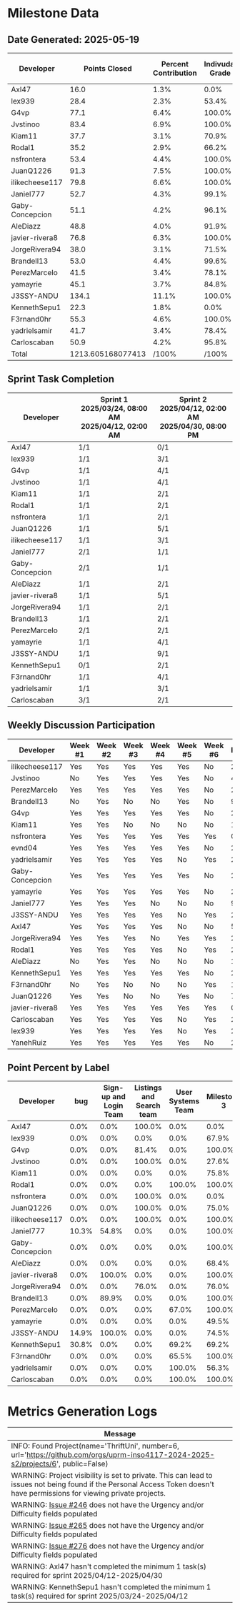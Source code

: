 # Milestone Data

## Date Generated: 2025-05-19
| Developer | Points Closed | Percent Contribution | Indivudal Grade | Milestone Grade | Lecture Topic Tasks |
| --------- | ------------- | -------------------- | --------------- | --------------- | ------------------- |
| Axl47 | 16.0 | 1.3% | 0.0% | 40.0% | 1 |
| lex939 | 28.4 | 2.3% | 53.4% | 72.1% | 3 |
| G4vp | 77.1 | 6.4% | 100.0% | 100.0% | 3 |
| Jvstinoo | 83.4 | 6.9% | 100.0% | 100.0% | 3 |
| Kiam11 | 37.7 | 3.1% | 70.9% | 82.5% | 0 |
| Rodal1 | 35.2 | 2.9% | 66.2% | 79.7% | 3 |
| nsfrontera | 53.4 | 4.4% | 100.0% | 100.0% | 3 |
| JuanQ1226 | 91.3 | 7.5% | 100.0% | 100.0% | 3 |
| ilikecheese117 | 79.8 | 6.6% | 100.0% | 100.0% | 2 |
| Janiel777 | 52.7 | 4.3% | 99.1% | 99.5% | 1 |
| Gaby-Concepcion | 51.1 | 4.2% | 96.1% | 97.7% | 1 |
| AleDiazz | 48.8 | 4.0% | 91.9% | 95.1% | 3 |
| javier-rivera8 | 76.8 | 6.3% | 100.0% | 100.0% | 2 |
| JorgeRivera94 | 38.0 | 3.1% | 71.5% | 82.9% | 0 |
| Brandell13 | 53.0 | 4.4% | 99.6% | 99.8% | 2 |
| PerezMarcelo | 41.5 | 3.4% | 78.1% | 86.8% | 2 |
| yamayrie | 45.1 | 3.7% | 84.8% | 90.9% | 3 |
| J3SSY-ANDU | 134.1 | 11.1% | 100.0% | 100.0% | 3 |
| KennethSepu1 | 22.3 | 1.8% | 0.0% | 40.0% | 1 |
| F3rnand0hr | 55.3 | 4.6% | 100.0% | 100.0% | 3 |
| yadrielsamir | 41.7 | 3.4% | 78.4% | 87.0% | 3 |
| Carloscaban | 50.9 | 4.2% | 95.8% | 97.5% | 3 |
| Total | 1213.605168077413 | /100% | /100% | /100% | 48 |


## Sprint Task Completion

| Developer | Sprint 1<br>2025/03/24, 08:00 AM<br>2025/04/12, 02:00 AM | Sprint 2<br>2025/04/12, 02:00 AM<br>2025/04/30, 08:00 PM |
|---|---|---|
| Axl47 | 1/1 | 0/1 |
| lex939 | 1/1 | 3/1 |
| G4vp | 1/1 | 4/1 |
| Jvstinoo | 1/1 | 4/1 |
| Kiam11 | 1/1 | 2/1 |
| Rodal1 | 1/1 | 2/1 |
| nsfrontera | 1/1 | 2/1 |
| JuanQ1226 | 1/1 | 5/1 |
| ilikecheese117 | 1/1 | 3/1 |
| Janiel777 | 2/1 | 1/1 |
| Gaby-Concepcion | 2/1 | 1/1 |
| AleDiazz | 1/1 | 2/1 |
| javier-rivera8 | 1/1 | 5/1 |
| JorgeRivera94 | 1/1 | 2/1 |
| Brandell13 | 1/1 | 2/1 |
| PerezMarcelo | 2/1 | 2/1 |
| yamayrie | 1/1 | 4/1 |
| J3SSY-ANDU | 1/1 | 9/1 |
| KennethSepu1 | 0/1 | 2/1 |
| F3rnand0hr | 1/1 | 4/1 |
| yadrielsamir | 1/1 | 3/1 |
| Carloscaban | 3/1 | 2/1 |

## Weekly Discussion Participation

| Developer | Week #1 | Week #2 | Week #3 | Week #4 | Week #5 | Week #6 | Penalty |
|---|---|---|---|---|---|---|---|
| ilikecheese117 | Yes | Yes | Yes | Yes | Yes | No | 2.0 |
| Jvstinoo | No | Yes | Yes | Yes | Yes | No | 4.0 |
| PerezMarcelo | Yes | Yes | Yes | Yes | Yes | No | 2.0 |
| Brandell13 | No | Yes | No | No | Yes | No | 9.0 |
| G4vp | Yes | Yes | Yes | Yes | Yes | No | 2.0 |
| Kiam11 | Yes | Yes | No | No | No | No | 14.0 |
| nsfrontera | Yes | Yes | Yes | Yes | Yes | Yes | 0.0 |
| evnd04 | Yes | Yes | Yes | Yes | Yes | No | 2.0 |
| yadrielsamir | Yes | Yes | Yes | Yes | No | Yes | 2.0 |
| Gaby-Concepcion | Yes | Yes | Yes | Yes | Yes | No | 2.0 |
| yamayrie | Yes | Yes | Yes | Yes | Yes | No | 2.0 |
| Janiel777 | Yes | Yes | Yes | No | No | No | 9.0 |
| J3SSY-ANDU | Yes | Yes | Yes | Yes | No | Yes | 2.0 |
| Axl47 | Yes | Yes | Yes | Yes | No | No | 5.0 |
| JorgeRivera94 | Yes | Yes | Yes | No | Yes | Yes | 2.0 |
| Rodal1 | Yes | Yes | Yes | Yes | No | Yes | 2.0 |
| AleDiazz | No | Yes | Yes | No | No | No | 11.0 |
| KennethSepu1 | Yes | Yes | Yes | Yes | Yes | No | 2.0 |
| F3rnand0hr | No | Yes | No | No | No | Yes | 11.0 |
| JuanQ1226 | Yes | Yes | No | No | Yes | No | 7.0 |
| javier-rivera8 | Yes | Yes | Yes | Yes | Yes | Yes | 0.0 |
| Carloscaban | Yes | Yes | Yes | Yes | No | Yes | 2.0 |
| lex939 | Yes | Yes | Yes | Yes | No | Yes | 2.0 |
| YanehRuiz | Yes | Yes | Yes | Yes | Yes | No | 2.0 |

## Point Percent by Label

| Developer | bug | Sign-up and Login Team | Listings and Search team | User Systems Team | Milestone 3 | documentation | TL Approved | wontfix | Approved | Milestone 2 | Completed | Pending Approval |
|---|---|---|---|---|---|---|---|---|---|---|---|---|
| Axl47 | 0.0% | 0.0% | 100.0% | 0.0% | 0.0% | 100.0% | 0.0% | 0.0% | 100.0% | 100.0% | 100.0% | 0.0% |
| lex939 | 0.0% | 0.0% | 0.0% | 0.0% | 67.9% | 100.0% | 0.0% | 0.0% | 100.0% | 0.0% | 67.9% | 0.0% |
| G4vp | 0.0% | 0.0% | 81.4% | 0.0% | 100.0% | 100.0% | 0.0% | 0.0% | 100.0% | 0.0% | 100.0% | 0.0% |
| Jvstinoo | 0.0% | 0.0% | 100.0% | 0.0% | 27.6% | 17.5% | 82.5% | 0.0% | 84.5% | 0.0% | 84.5% | 0.0% |
| Kiam11 | 0.0% | 0.0% | 0.0% | 0.0% | 75.8% | 100.0% | 0.0% | 0.0% | 100.0% | 0.0% | 75.8% | 0.0% |
| Rodal1 | 0.0% | 0.0% | 0.0% | 100.0% | 100.0% | 29.9% | 70.1% | 0.0% | 100.0% | 0.0% | 100.0% | 0.0% |
| nsfrontera | 0.0% | 0.0% | 100.0% | 0.0% | 0.0% | 0.0% | 0.0% | 0.0% | 100.0% | 0.0% | 100.0% | 0.0% |
| JuanQ1226 | 0.0% | 0.0% | 100.0% | 0.0% | 75.0% | 0.0% | 75.0% | 0.0% | 100.0% | 0.0% | 21.8% | 0.0% |
| ilikecheese117 | 0.0% | 0.0% | 100.0% | 0.0% | 100.0% | 20.9% | 0.0% | 0.0% | 43.5% | 0.0% | 100.0% | 56.5% |
| Janiel777 | 10.3% | 54.8% | 0.0% | 0.0% | 100.0% | 45.2% | 0.0% | 0.0% | 100.0% | 0.0% | 100.0% | 0.0% |
| Gaby-Concepcion | 0.0% | 0.0% | 0.0% | 0.0% | 100.0% | 55.9% | 0.0% | 0.0% | 100.0% | 0.0% | 100.0% | 0.0% |
| AleDiazz | 0.0% | 0.0% | 0.0% | 0.0% | 68.4% | 100.0% | 0.0% | 0.0% | 100.0% | 0.0% | 100.0% | 0.0% |
| javier-rivera8 | 0.0% | 100.0% | 0.0% | 0.0% | 100.0% | 0.0% | 20.1% | 0.0% | 100.0% | 0.0% | 100.0% | 0.0% |
| JorgeRivera94 | 0.0% | 0.0% | 76.0% | 0.0% | 76.0% | 24.0% | 0.0% | 0.0% | 100.0% | 0.0% | 76.0% | 0.0% |
| Brandell13 | 0.0% | 89.9% | 0.0% | 0.0% | 100.0% | 100.0% | 0.0% | 0.0% | 100.0% | 0.0% | 100.0% | 0.0% |
| PerezMarcelo | 0.0% | 0.0% | 0.0% | 67.0% | 100.0% | 0.0% | 0.0% | 0.0% | 100.0% | 0.0% | 100.0% | 0.0% |
| yamayrie | 0.0% | 0.0% | 0.0% | 0.0% | 49.5% | 100.0% | 0.0% | 0.0% | 100.0% | 0.0% | 49.5% | 0.0% |
| J3SSY-ANDU | 14.9% | 100.0% | 0.0% | 0.0% | 74.5% | 33.0% | 86.4% | 0.0% | 86.4% | 11.9% | 32.6% | 0.0% |
| KennethSepu1 | 30.8% | 0.0% | 0.0% | 69.2% | 69.2% | 0.0% | 0.0% | 0.0% | 100.0% | 0.0% | 100.0% | 0.0% |
| F3rnand0hr | 0.0% | 0.0% | 0.0% | 65.5% | 100.0% | 34.5% | 0.0% | 0.0% | 100.0% | 0.0% | 100.0% | 0.0% |
| yadrielsamir | 0.0% | 0.0% | 0.0% | 100.0% | 56.3% | 0.0% | 56.3% | 0.0% | 81.1% | 0.0% | 56.3% | 18.9% |
| Carloscaban | 0.0% | 0.0% | 0.0% | 100.0% | 100.0% | 74.5% | 0.0% | 0.0% | 100.0% | 0.0% | 100.0% | 0.0% |
# Metrics Generation Logs

| Message |
| ------- |
| INFO: Found Project(name='ThriftUni', number=6, url='https://github.com/orgs/uprm-inso4117-2024-2025-s2/projects/6', public=False) |
| WARNING: Project visibility is set to private. This can lead to issues not being found if the Personal Access Token doesn't have permissions for viewing private projects. |
| WARNING: [Issue #246](https://github.com/uprm-inso4117-2024-2025-s2/semester-project-thriftuni/issues/246) does not have the Urgency and/or Difficulty fields populated |
| WARNING: [Issue #265](https://github.com/uprm-inso4117-2024-2025-s2/semester-project-thriftuni/issues/265) does not have the Urgency and/or Difficulty fields populated |
| WARNING: [Issue #276](https://github.com/uprm-inso4117-2024-2025-s2/semester-project-thriftuni/issues/276) does not have the Urgency and/or Difficulty fields populated |
| WARNING: Axl47 hasn't completed the minimum 1 task(s) required for sprint 2025/04/12-2025/04/30 |
| WARNING: KennethSepu1 hasn't completed the minimum 1 task(s) required for sprint 2025/03/24-2025/04/12 |
